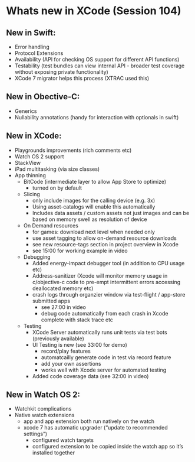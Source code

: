 # Whats new in XCode (Session 104)

## New in Swift:
* Error handling
* Protocol Extensions
* Availability (API for checking OS support for different API functions)
* Testability (test bundles can view internal API - broader test coverage without exposing private functionality)
* XCode 7 migrator helps this process (XTRAC used this)

## New in Obective-C:
* Generics
* Nullability annotations (handy for interaction with optionals in swift)

## New in XCode:
* Playgrounds improvements (rich comments etc)
* Watch OS 2 support
* StackView
* iPad multitasking (via size classes)
* App thinning
  * BitCode (intermediate layer to allow App Store to optimize)
    * turned on by default
  * Slicing
    * only include images for the calling device (e.g. 3x)
    * Using asset-catalogs will enable this automatically
    * Includes data assets / custom assets not just images and can be based on memory swell as resolution of device
  * On Demand resources 
    * for games: download next level when needed only
    * use asset tagging to allow on-demand resource downloads
    * see new resource-tags section in project overview in Xcode
    * see 15:00 for working example in video
  * Debugging
    * Added energy-impact debugger tool (in addition to CPU usage etc)
    * Address-sanitizer (Xcode will monitor memory usage in c/objective-c code to pre-empt intermittent errors accessing deallocated memory etc)
    * crash logs through organzier window via test-flight / app-store submitted apps
      * see 27:00 in video
      * debug code automatically from each crash in Xcode complete with stack trace etc
  * Testing
    * XCode Server automatically runs unit tests via test bots (previously available)
    * UI Testing is new (see 33:00 for demo)
      * record/play features
      * automatcailly generate code in test via record feature
      * add your own assertions
      * works well with Xcode server for automated testing
    * Added code coverage data (see 32:00 in video)

## New in Watch OS 2:
* Watchkit complications
* Native watch extensions
  * app and app extension both run natively on the watch
  * xcode 7 has automatic upgrader (“update to recommended settings”)
    * configured watch targets
    * configured extension to be copied inside the watch app so it’s installed together

